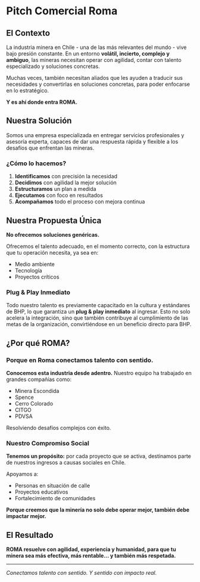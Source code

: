 # Pitch Comercial Roma

## El Contexto

La industria minera en Chile - una de las más relevantes del mundo - vive bajo presión constante. En un entorno **volátil, incierto, complejo y ambiguo**, las mineras necesitan operar con agilidad, contar con talento especializado y soluciones concretas.

Muchas veces, también necesitan aliados que les ayuden a traducir sus necesidades y convertirlas en soluciones concretas, para poder enfocarse en lo estratégico.

**Y es ahí donde entra ROMA.**

## Nuestra Solución

Somos una empresa especializada en entregar servicios profesionales y asesoría experta, capaces de dar una respuesta rápida y flexible a los desafíos que enfrentan las mineras.

### ¿Cómo lo hacemos?

1. **Identificamos** con precisión la necesidad
2. **Decidimos** con agilidad la mejor solución
3. **Estructuramos** un plan a medida
4. **Ejecutamos** con foco en resultados
5. **Acompañamos** todo el proceso con mejora continua

## Nuestra Propuesta Única

**No ofrecemos soluciones genéricas.**

Ofrecemos el talento adecuado, en el momento correcto, con la estructura que tu operación necesita, ya sea en:
- Medio ambiente
- Tecnología
- Proyectos críticos

### Plug & Play Inmediato

Todo nuestro talento es previamente capacitado en la cultura y estándares de BHP, lo que garantiza un **plug & play inmediato** al ingresar. Esto no solo acelera la integración, sino que también contribuye al cumplimiento de las metas de la organización, convirtiéndose en un beneficio directo para BHP.

## ¿Por qué ROMA?

### Porque en Roma conectamos talento con sentido.

**Conocemos esta industria desde adentro.** Nuestro equipo ha trabajado en grandes compañías como:
- Minera Escondida
- Spence
- Cerro Colorado
- CITGO
- PDVSA

Resolviendo desafíos complejos con éxito.

### Nuestro Compromiso Social

**Tenemos un propósito:** por cada proyecto que se activa, destinamos parte de nuestros ingresos a causas sociales en Chile.

Apoyamos a:
- Personas en situación de calle
- Proyectos educativos
- Fortalecimiento de comunidades

**Porque creemos que la minería no solo debe operar mejor, también debe impactar mejor.**

## El Resultado

**ROMA resuelve con agilidad, experiencia y humanidad, para que tu minera sea más efectiva, más rentable… y también más respetada.**

---

*Conectamos talento con sentido. Y sentido con impacto real.*